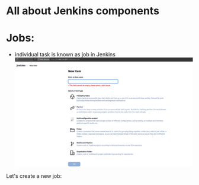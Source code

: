 # All about Jenkins components

# Jobs:
- individual task is known as job in Jenkins
![alt text](medias/create-job.png)

Let's create a new job:
